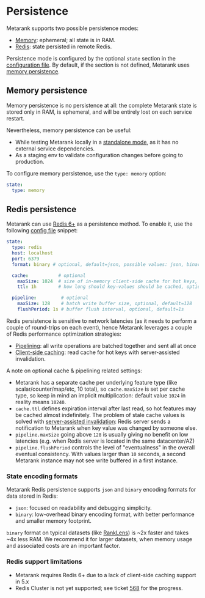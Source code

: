 # Persistence

Metarank supports two possible persistence modes:
* [Memory](persistence.md#memory-persistence): ephemeral; all state is in RAM. 
* [Redis](persistence.md#redis-persistence): state persisted in remote Redis.

Persistence mode is configured by the optional `state` section in the [configuration file](overview.md).
By default, if the section is not defined, Metarank uses [memory persistence](persistence.md#memory-persistence).

## Memory persistence

Memory persistence is no persistence at all: the complete Metarank state is stored only in RAM, is 
ephemeral, and will be entirely lost on each service restart. 

Nevertheless, memory persistence can be useful:
* While testing Metarank locally in a [standalone mode](../deploy/standalone.md), as it has no external service dependencies.
* As a staging env to validate configuration changes before going to production.

To configure memory persistence, use the `type: memory` option:
```yaml
state:
  type: memory
```

## Redis persistence

Metarank can use [Redis 6+](https://redis.io) as a persistence method. To enable it, use the following 
[config file](overview.md) snippet:
```yaml
state:
  type: redis
  host: localhost
  port: 6379
  format: binary # optional, default=json, possible values: json, binary

  cache:           # optional
    maxSize: 1024  # size of in-memory client-side cache for hot keys, optional, default=1024
    ttl: 1h        # how long should key-values should be cached, optional, default=1h

  pipeline:         # optional
    maxSize: 128    # batch write buffer size, optional, default=128
    flushPeriod: 1s # buffer flush interval, optional, default=1s
```

Redis persistence is sensitive to network latencies (as it needs to perform a couple of round-trips on each event), 
hence Metarank leverages a couple of Redis performance optimization strategies:
* [Pipelining](https://redis.io/docs/manual/pipelining/): all write operations are batched together and sent all at once
* [Client-side caching](https://redis.io/docs/manual/client-side-caching/): read cache for hot keys with server-assisted 
invalidation.

A note on optional cache & pipelining related settings:
* Metarank has a separate cache per underlying feature type (like scalar/counter/map/etc, 10 total), so 
`cache.maxSize` is set per cache type, so keep in mind an implicit multiplication: default value `1024` in reality
means `10240`.
* `cache.ttl` defines expiration interval after last read, so hot features may be cached almost indefinitely. The problem 
of stale cache values is solved with [server-assisted invalidation](https://redis.io/docs/manual/client-side-caching/): 
Redis server sends a notification to Metarank when key value was changed by someone else.
* `pipeline.maxSize` going above `128` is usually giving no benefit on low latencies (e.g. when Redis server is located 
in the same datacenter/AZ)
* `pipeline.flushPeriod` controls the level of "eventualness" in the overall eventual consistency. With values 
larger than `10` seconds, a second Metarank instance may not see write buffered in a first instance.

### State encoding formats

Metarank Redis persistence supports `json` and `binary` encoding formats for data stored in Redis:

* `json`: focused on readability and debugging simplicity. 
* `binary`: low-overhead binary encoding format, with better performance and smaller memory footprint.

`binary` format on typical datasets (like [RankLens](https://github.com/metarank/ranklens)) is ~2x faster 
and takes ~4x less RAM. We recommend it for larger datasets, when memory usage and associated costs are an
important factor.

### Redis support limitations

* Metarank requires Redis 6+ due to a lack of client-side caching support in 5.x
* Redis Cluster is not yet supported; see ticket [568](https://github.com/metarank/metarank/issues/568) for the progress.